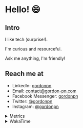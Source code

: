 # Hello! 😄

## Intro

I like tech (surprise!).

I'm curious and resourceful.

Ask me anything, I'm friendly!

## Reach me at

- LinkedIn: [gordonpn](https://www.linkedin.com/in/gordonpn/)
- Email: [contact@gordon-pn.com](mailto:contact@gordon-pn.com)
- Facebook Messenger: [gordonpn](https://www.messenger.com/t/Gordonpn)
- Twitter: [@gordonpn](https://twitter.com/Gordonpn)
- Instagram: [@gordonpn](https://www.instagram.com/gordonpn/)

<details>
  <summary>Metrics</summary>

  <img align="center" src="https://github.com/gordonpn/gordonpn/blob/master/github-metrics.svg" alt="GitHub Metrics">

</details>

<details>
  <summary>WakaTime</summary>

  <!--START_SECTION:waka-->
📊 **This Week I Spent My Time On** 

```text
💬 Programming Languages: 
Java                     11 hrs 12 mins      ███████████░░░░░░░░░░░░░░   43.71 % 
TypeScript               7 hrs 39 mins       ███████░░░░░░░░░░░░░░░░░░   29.92 % 
YAML                     1 hr 44 mins        ██░░░░░░░░░░░░░░░░░░░░░░░   06.81 % 
Brazil Dependency Config 1 hr 24 mins        █░░░░░░░░░░░░░░░░░░░░░░░░   05.51 % 
XML                      1 hr 20 mins        █░░░░░░░░░░░░░░░░░░░░░░░░   05.26 % 

🔥 Editors: 
IntelliJ IDEA            14 hrs 9 mins       ██████████████░░░░░░░░░░░   55.26 % 
Cursor                   7 hrs 17 mins       ███████░░░░░░░░░░░░░░░░░░   28.48 % 
VS Code                  4 hrs 10 mins       ████░░░░░░░░░░░░░░░░░░░░░   16.27 % 
```


 Last Updated on 12/09/2024 10:23:28 UTC
<!--END_SECTION:waka-->
</details>
